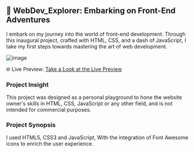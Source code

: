 
## 🌟 WebDev_Explorer: Embarking on Front-End Adventures
I embark on my journey into the world of front-end development. Through this inaugural project, crafted with HTML, CSS, and a dash of JavaScript, I take my first steps towards mastering the art of web development.

![image](https://github.com/jihado-i/FirstApp-LandingPage/assets/81075046/bb44dc1b-032d-4371-ab9c-0c61acda339a)


🌐 Live Preview: [Take a Look at the Live Preview](https://jihado-i.github.io/FirstApp-LandingPage//)


### Project Insight
This project was designed as a personal playground to hone the website owner's skills in HTML, CSS, JavaScript or any other field, and is not intended for commercial purposes.

### Project Synopsis
I used HTML5, CSS3 and JavaScript, With the integration of Font Awesome icons to enrich the user experience.

